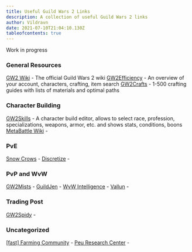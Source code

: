 ```yaml
---
title: Useful Guild Wars 2 Links
description: A collection of useful Guild Wars 2 links
author: Vildravn
date: 2021-07-10T21:04:10.130Z
tableofcontents: true
---
```

Work in progress

### General Resources

[GW2 Wiki](https://wiki.guildwars2.com) - The official Guild Wars 2 wiki
[GW2Efficiency](https://gw2efficiency.com/) - An overview of your account, characters, crafting, item search
[GW2Crafts](https://gw2crafts.net/) - 1-500 crafting guides with lists of materials and optimal paths

### Character Building

[GW2Skills](http://en.gw2skills.net/editor/) - A character build editor, allows to select race, profession, specializations, weapons, armor, etc. and shows stats, conditions, boons
[MetaBattle Wiki](https://metabattle.com/wiki/MetaBattle_Wiki) - 

### PvE

[Snow Crows](https://snowcrows.com/) - 
[Discretize](https://discretize.eu/) -

### PvP and WvW

[GW2Mists](https://gw2mists.com/) - 
[GuildJen](https://guildjen.com/) - 
[WvW Intelligence](https://wvwintel.com/) - 
[Vallun](https://www.youtube.com/channel/UCgcDJ60QOCj3GjHui8Ws0cg) - 

### Trading Post

[GW2Spidy](https://www.gw2spidy.com/) - 

### Uncategorized

[\[fast\] Farming Community](https://fast.farming-community.eu/) - 
[Peu Research Center](https://www.peuresearchcenter.com/index.html) - 